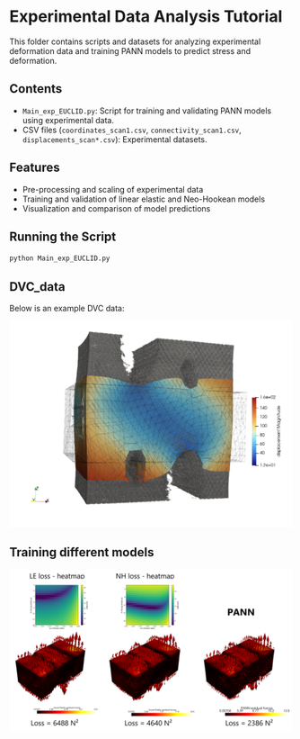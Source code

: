 
# Experimental Data Analysis Tutorial

This folder contains scripts and datasets for analyzing experimental deformation data and training PANN models to predict stress and deformation.

## Contents
- `Main_exp_EUCLID.py`: Script for training and validating PANN models using experimental data.
- CSV files (`coordinates_scan1.csv`, `connectivity_scan1.csv`, `displacements_scan*.csv`): Experimental datasets.

## Features
- Pre-processing and scaling of experimental data
- Training and validation of linear elastic and Neo-Hookean models
- Visualization and comparison of model predictions

## Running the Script
```bash
python Main_exp_EUCLID.py
```


## DVC_data

Below is an example DVC data:

![Displacement magnitude](step3.png)

## Training different models

![Training results](comp.png)